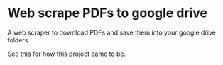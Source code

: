 # Web scrape PDFs to google drive
A web scraper to download PDFs and save them into your google drive folders.

See [this](https://www.linkedin.com/posts/princepandey2048_ahem-a-quick-story-decided-to-start-studying-activity-7157411579947323392-0daG?utm_source=share&utm_medium=member_desktop) for how this project came to be.
